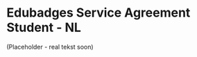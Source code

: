 Edubadges Service Agreement Student - NL
========================================

(Placeholder - real tekst soon)
